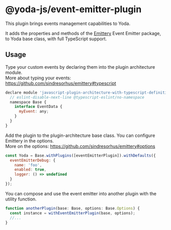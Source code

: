 # @yoda-js/event-emitter-plugin

This plugin brings events management capabilities to Yoda.

It adds the properties and methods of the [Emittery](https://github.com/sindresorhus/emittery) Event Emitter package, to Yoda base class, with full TypeScript support.

## Usage

Type your custom events by declaring them into the plugin architecture module.  
More about typing your events: <https://github.com/sindresorhus/emittery#typescript>

```js
declare module 'javascript-plugin-architecture-with-typescript-definitions' {
  // eslint-disable-next-line @typescript-eslint/no-namespace
  namespace Base {
    interface EventData {
      myEvent: any;
    }
  }
}
```

Add the plugin to the plugin-architecture base class. You can configure Emittery in the options.  
More on the options: <https://github.com/sindresorhus/emittery#options>
```js
const Yoda = Base.withPlugins([eventEmitterPlugin]).withDefaults({
  eventEmitterDebug: {
    name: 'foo',
    enabled: true,
    logger: () => undefined
  }
});
```

You can compose and use the event emitter into another plugin with the utility function.  
```js
function anotherPlugin(base: Base, options: Base.Options) {
  const instance = withEventEmitterPlugin(base, options);
  //...
}
```